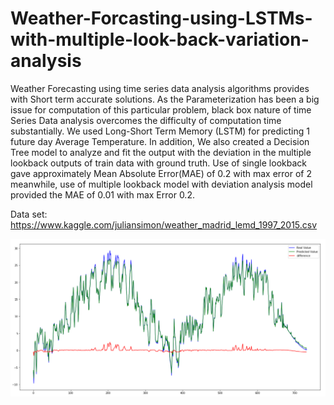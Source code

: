 # Weather-Forcasting-using-LSTMs-with-multiple-look-back-variation-analysis

  Weather Forecasting using time series data analysis algorithms provides with Short term accurate solutions. As the Parameterization has been a big issue for computation of this particular problem, black box nature of time Series Data analysis overcomes the difficulty of computation time substantially. We used Long-Short Term Memory (LSTM) for predicting 1 future day Average Temperature. In addition, We also created a Decision Tree model to analyze and fit the output with the deviation in the multiple lookback outputs of train data with ground truth. Use of single lookback gave approximately Mean Absolute Error(MAE) of 0.2 with max error of 2 meanwhile, use of multiple lookback model with deviation analysis model provided the MAE of 0.01 with max Error 0.2.


Data set:
https://www.kaggle.com/juliansimon/weather_madrid_lemd_1997_2015.csv

![GitHub Logo](/images/Capture.PNG)
